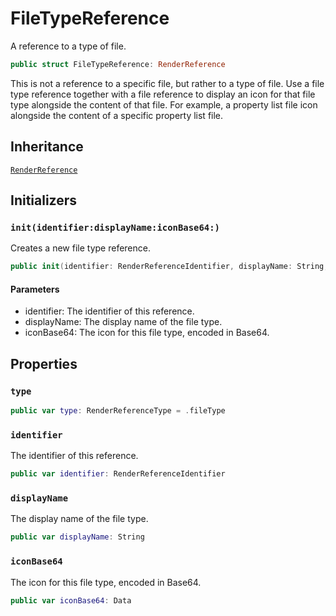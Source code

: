 # FileTypeReference

A reference to a type of file.

``` swift
public struct FileTypeReference: RenderReference 
```

This is not a reference to a specific file, but rather to a type of file. Use a file type reference together with a file reference to display an icon for that file type
alongside the content of that file. For example, a property list file icon alongside the content of a specific property list file.

## Inheritance

[`RenderReference`](/RenderReference)

## Initializers

### `init(identifier:displayName:iconBase64:)`

Creates a new file type reference.

``` swift
public init(identifier: RenderReferenceIdentifier, displayName: String, iconBase64: Data) 
```

#### Parameters

  - identifier: The identifier of this reference.
  - displayName: The display name of the file type.
  - iconBase64: The icon for this file type, encoded in Base64.

## Properties

### `type`

``` swift
public var type: RenderReferenceType = .fileType
```

### `identifier`

The identifier of this reference.

``` swift
public var identifier: RenderReferenceIdentifier
```

### `displayName`

The display name of the file type.

``` swift
public var displayName: String
```

### `iconBase64`

The icon for this file type, encoded in Base64.

``` swift
public var iconBase64: Data
```
